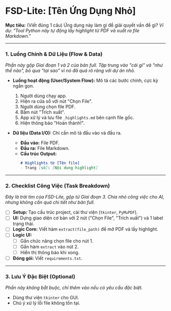# FSD-Lite: [Tên Ứng Dụng Nhỏ]

**Mục tiêu:** (Viết đúng 1 câu) Ứng dụng này làm gì để giải quyết vấn đề gì?
*Ví dụ: "Tool Python này tự động lấy highlight từ PDF và xuất ra file Markdown."*

---

### 1. Luồng Chính & Dữ Liệu (Flow & Data)

*Phần này gộp Giai đoạn 1 và 2 của bản full. Tập trung vào "cái gì" và "như thế nào", bỏ qua "tại sao" vì nó đã quá rõ ràng với dự án nhỏ.*

*   **Luồng hoạt động (User/System Flow):** Mô tả các bước chính, cực kỳ ngắn gọn.
    1.  Người dùng chạy app.
    2.  Hiện ra cửa sổ với nút "Chọn File".
    3.  Người dùng chọn file PDF.
    4.  Bấm nút "Trích xuất".
    5.  App xử lý và lưu file `_highlights.md` bên cạnh file gốc.
    6.  Hiện thông báo "Hoàn thành!".

*   **Dữ liệu (Data I/O):** Chỉ cần mô tả đầu vào và đầu ra.
    *   **Đầu vào:** File PDF.
    *   **Đầu ra:** File Markdown.
    *   **Cấu trúc Output:**
        ```markdown
        # Highlights từ [Tên file]
        - Trang [số]: [Nội dung highlight]
        ```

---

### 2. Checklist Công Việc (Task Breakdown)

*Đây là trái tim của FSD-Lite, gộp từ Giai đoạn 3. Chia nhỏ công việc cho AI, nhưng không cần quá chi tiết như bản full.*

- [ ] **Setup:** Tạo cấu trúc project, cài thư viện (`tkinter`, `PyMuPDF`).
- [ ] **UI:** Dựng giao diện cơ bản với 2 nút ("Chọn File", "Trích xuất") và 1 label trạng thái.
- [ ] **Logic Core:** Viết hàm `extract(file_path)` để mở PDF và lấy highlight.
- [ ] **Logic UI:**
    - [ ] Gắn chức năng chọn file cho nút 1.
    - [ ] Gắn hàm `extract` vào nút 2.
    - [ ] Hiển thị thông báo khi xong.
- [ ] **Đóng gói:** Viết `requirements.txt`.

---

### 3. Lưu Ý Đặc Biệt (Optional)

*Phần này không bắt buộc, chỉ thêm vào nếu có yêu cầu đặc biệt.*
- Dùng thư viện `tkinter` cho GUI.
- Chú ý xử lý lỗi file không tồn tại.
